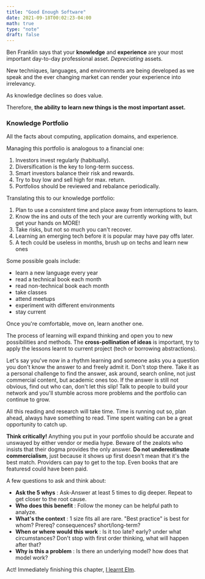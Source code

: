 ```yaml
---
title: "Good Enough Software"
date: 2021-09-18T00:02:23-04:00
math: true
type: "note"
draft: false
---
```


Ben Franklin says that your __knowledge__ and __experience__ are your most important day-to-day professional asset. _Depreciating_ assets.

New techniques, languages, and environments are being developed as we speak and the ever changing market can render your experience into irrelevancy.

As knowledge declines so does value.

Therefore, __the ability to learn new things is the most important asset.__

### Knowledge Portfolio

All the facts about computing, application domains, and experience.

Managing this portfolio is analogous to a financial one:

1. Investors invest regularly (habitually).
2. Diversification is the key to long-term success.
3. Smart investors balance their risk and rewards.
4. Try to buy low and sell high for max. return.
5. Portfolios should be reviewed and rebalance periodically.

Translating this to our knowledge portfolio:

1. Plan to use a consistent time and place away from interruptions to learn.
2. Know the ins and outs of the tech your are currently working with, but get your hands on MORE!
3. Take risks, but not so much you can't recover.
4. Learning an emerging tech before it is popular may have pay offs later.
5. A tech could be useless in months, brush up on techs and learn new ones

Some possible goals include:

- learn a new language every year
- read a technical book each month
- read non-technical book each month
- take classes
- attend meetups
- experiment with different environments
- stay current

Once you're comfortable, move on, learn another one.

The process of learning will expand thinking and open you to new possibilities and methods. The __cross-pollination of ideas__ is important, try to apply the lessons learnt to current project (tech or borrowing abstractions).

Let's say you've now in a rhythm learning and someone asks you a question you don't know the answer to and freely admit it. Don't stop there. Take it as a personal challenge to find the answer, ask around, search online, not just commercial content, but academic ones too. If the answer is still not obvious, find out who can, don't let this slip! Talk to people to build your network and you'll stumble across more problems and the portfolio can continue to grow.

All this reading and research will take time. Time is running out so, plan ahead, always have something to read. Time spent waiting can be a great opportunity to catch up.

__Think critically!__
Anything you put in your portfolio should be accurate and unswayed by either vendor or media hype. Beware of the zealots who insists that their dogma provides the only answer. __Do not underestimate commercialism__, just because it shows up first doesn't mean that it's the best match. Providers can pay to get to the top. Even books that are featuresd could have been paid.

A few questions to ask and think about:

- **Ask the 5 whys** : Ask-Answer at least 5 times to dig deeper. Repeat to get closer to the root cause.
- **Who does this benefit** : Follow the money can be helpful path to analyze.
- **What's the context** : 1 size fits all are rare. "Best practice" is best for whom? Prereq? consequences? short/long-term?
- **When or where would this work** : Is it too late? early? under what circumstances? Don't stop with first order thinking, what will happen after that?
- **Why is this a problem** : Is there an underlying model? how does that model work?

Act! Immediately finishing this chapter, [I learnt Elm]("/notes/elm-architecture.md").